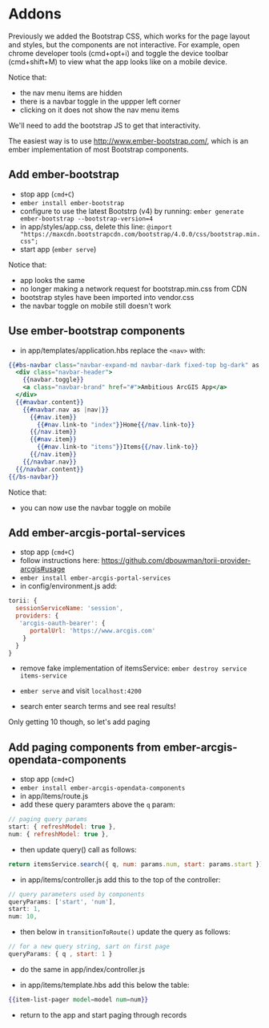# Addons

Previously we added the Bootstrap CSS, which works for the page layout and styles, but the components are not interactive. For example, open chrome developer tools (cmd+opt+i) and toggle the device toolbar (cmd+shift+M) to view what the app looks like on a mobile device.

Notice that:
- the nav menu items are hidden
- there is a navbar toggle in the uppper left corner
- clicking on it does not show the nav menu items

We'll need to add the bootstrap JS to get that interactivity.

The easiest way is to use http://www.ember-bootstrap.com/, which is an ember implementation of most Bootstrap components.

## Add ember-bootstrap
- stop app (`cmd+C`)
- `ember install ember-bootstrap`
- configure to use the latest Bootstrp (v4) by running:
`ember generate ember-bootstrap --bootstrap-version=4`
- in app/styles/app.css, delete this line:
`@import "https://maxcdn.bootstrapcdn.com/bootstrap/4.0.0/css/bootstrap.min.css";`
- start app (`ember serve`)

Notice that:
- app looks the same
- no longer making a network request for bootstrap.min.css from CDN
- bootstrap styles have been imported into vendor.css
- the navbar toggle on mobile still doesn't work

## Use ember-bootstrap components
- in app/templates/application.hbs replace the `<nav>` with:

```hbs
{{#bs-navbar class="navbar-expand-md navbar-dark fixed-top bg-dark" as |navbar|}}
  <div class="navbar-header">
    {{navbar.toggle}}
    <a class="navbar-brand" href="#">Ambitious ArcGIS App</a>
  </div>
  {{#navbar.content}}
    {{#navbar.nav as |nav|}}
      {{#nav.item}}
        {{#nav.link-to "index"}}Home{{/nav.link-to}}
      {{/nav.item}}
      {{#nav.item}}
        {{#nav.link-to "items"}}Items{{/nav.link-to}}
      {{/nav.item}}
    {{/navbar.nav}}
  {{/navbar.content}}
{{/bs-navbar}}
```

Notice that:
- you can now use the navbar toggle on mobile

## Add ember-arcgis-portal-services
- stop app (`cmd+C`)
- follow instructions here: https://github.com/dbouwman/torii-provider-arcgis#usage
- `ember install ember-arcgis-portal-services`
- in config/environment.js add:
```js
torii: {
  sessionServiceName: 'session',
  providers: {
   'arcgis-oauth-bearer': {
      portalUrl: 'https://www.arcgis.com'
    }
  }
}
```

- remove fake implementation of itemsService:
`ember destroy service items-service`

- `ember serve` and visit `localhost:4200`
- search enter search terms and see real results!

Only getting 10 though, so let's add paging

## Add paging components from ember-arcgis-opendata-components
- stop app (`cmd+C`)
- `ember install ember-arcgis-opendata-components`
- in app/items/route.js
 - add these query paramters above the `q` param:

```js
// paging query params
start: { refreshModel: true },
num: { refreshModel: true },
```

 - then update query() call as follows:

```js
return itemsService.search({ q, num: params.num, start: params.start });
```

- in app/items/controller.js add this to the top of the controller:

```js
// query parameters used by components
queryParams: ['start', 'num'],
start: 1,
num: 10,
```

- then below in `transitionToRoute()` update the query as follows:

```js
// for a new query string, sart on first page
queryParams: { q , start: 1 }
```

- do the same in app/index/controller.js

- in app/items/template.hbs add this below the table:

```hbs
{{item-list-pager model=model num=num}}
```

- return to the app and start paging through records
